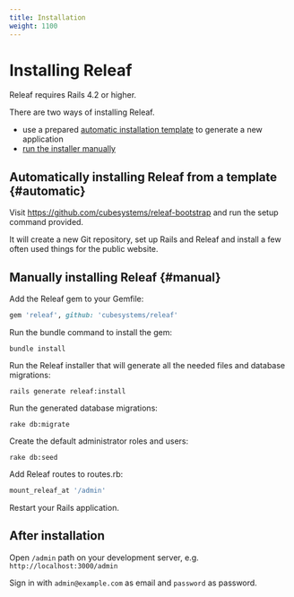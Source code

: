 ```yaml
---
title: Installation
weight: 1100
---
```


# Installing Releaf

Releaf requires Rails 4.2 or higher.

There are two ways of installing Releaf.

* use a prepared [automatic installation template](#automatic) to generate a new application
* [run the installer manually](#manual)

## Automatically installing Releaf from a template {#automatic}

Visit <https://github.com/cubesystems/releaf-bootstrap> and run the setup command provided.

It will create a new Git repository, set up Rails and Releaf and install a few often used things for the public website.

## Manually installing Releaf {#manual}

Add the Releaf gem to your Gemfile:

```ruby
gem 'releaf', github: 'cubesystems/releaf'
```

Run the bundle command to install the gem:

```console
bundle install
```

Run the Releaf installer that will generate all the needed files and database migrations:

```console
rails generate releaf:install
```

Run the generated database migrations:

```console
rake db:migrate
```

Create the default administrator roles and users:

```console
rake db:seed
```

Add Releaf routes to routes.rb:

```ruby
mount_releaf_at '/admin'
```

Restart your Rails application.


## After installation

Open `/admin` path on your development server, e.g. `http://localhost:3000/admin`

Sign in with `admin@example.com` as email and `password` as password.



